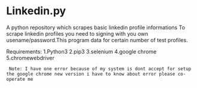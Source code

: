 # Linkedin.py
A python repository which scrapes basic linkedin profile informations To scrape linkedin profiles you need to signing with you own usename/password.This program data for certain number of test profiles.

Requirements:
     1.Python3
     2.pip3
     3.selenium
     4.google chrome
     5.chromewebdriver
     
     
     Note: I have one error because of my system is dont accept for setup the google chrome new version i have to know about error please co-operate me 
